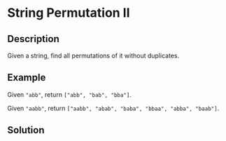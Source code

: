 # String Permutation II

## Description

Given a string, find all permutations of it without duplicates.

## Example

Given `"abb"`, return `["abb", "bab", "bba"]`.

Given `"aabb"`, return `["aabb", "abab", "baba", "bbaa", "abba", "baab"]`.

## Solution



